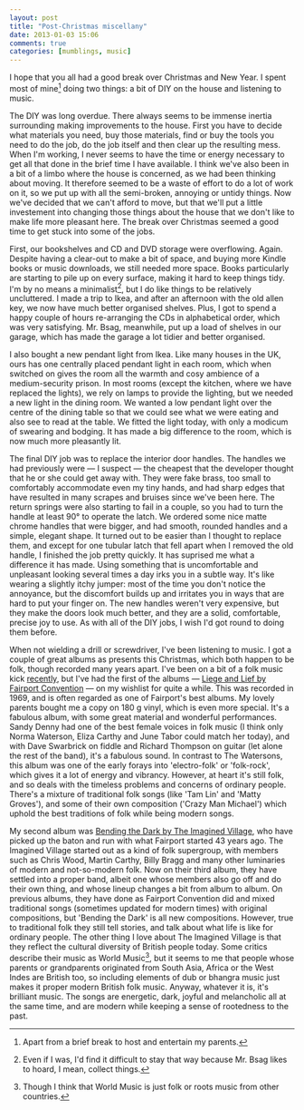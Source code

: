 ```yaml
---
layout: post
title: "Post-Christmas miscellany"
date: 2013-01-03 15:06
comments: true
categories: [mumblings, music]
---
```


I hope that you all had a good break over Christmas and New Year. I spent most of mine[^1] doing two things: a bit of DIY on the house and listening to music.

The DIY was long overdue. There always seems to be immense inertia surrounding making improvements to the house. First you have to decide what materials you need, buy those materials, find or buy the tools you need to do the job, do the job itself and then clear up the resulting mess. When I'm working, I never seems to have the time or energy necessary to get all that done in the brief time I have available. I think we've also been in a bit of a limbo where the house is concerned, as we had been thinking about moving. It therefore seemed to be a waste of effort to do a lot of work on it, so we put up with all the semi-broken, annoying or untidy things. Now we've decided that we can't afford to move, but that we'll put a little investement into changing those things about the house that we don't like to make life more pleasant here. The break over Christmas seemed a good time to get stuck into some of the jobs.

First, our bookshelves and CD and DVD storage were overflowing. Again. Despite having a clear-out to make a bit of space, and buying more Kindle books or music downloads, we still needed more space. Books particularly are starting to pile up on every surface, making it hard to keep things tidy. I'm by no means a minimalist[^2], but I do like things to be relatively uncluttered. I made a trip to Ikea, and after an afternoon with the old allen key, we now have much better organised shelves. Plus, I got to spend a happy couple of hours re-arranging the CDs in alphabetical order, which was very satisfying. Mr. Bsag, meanwhile, put up a load of shelves in our garage, which has made the garage a lot tidier and better organised.

I also bought a new pendant light from Ikea. Like many houses in the UK, ours has one centrally placed pendant light in each room, which when switched on gives the room all the warmth and cosy ambience of a medium-security prison. In most rooms (except the kitchen, where we have replaced the lights), we rely on lamps to provide the lighting, but we needed a new light in the dining room. We wanted a low pendant light over the centre of the dining table so that we could see what we were eating and also see to read at the table. We fitted the light today, with only a modicum of swearing and bodging. It has made a big difference to the room, which is now much more pleasantly lit.

The final DIY job was to replace the interior door handles. The handles we had previously were &mdash; I suspect &mdash; the cheapest that the developer thought that he or she could get away with. They were fake brass, too small to comfortably accommodate even my tiny hands, and had sharp edges that have resulted in many scrapes and bruises since we've been here. The return springs were also starting to fail in a couple, so you had to turn the handle at least 90&deg; to operate the latch. We ordered some nice matte chrome handles that were bigger, and had smooth, rounded handles and a simple, elegant shape. It turned out to be easier than I thought to replace them, and except for one tubular latch that fell apart when I removed the old handle, I finished the job pretty quickly. It has suprised me what a difference it has made. Using something that is uncomfortable and unpleasant looking several times a day irks you in a subtle way. It's like wearing a slightly itchy jumper: most of the time you don't notice the annoyance, but the discomfort builds up and irritates you in ways that are hard to put your finger on. The new handles weren't very expensive, but they make the doors look much better, and they are a solid, comfortable, precise joy to use. As with all of the DIY jobs, I wish I'd got round to doing them before.

When not wielding a drill or screwdriver, I've been listening to music. I got a couple of great albums as presents this Christmas, which both happen to be folk, though recorded many years apart. I've been on a bit of a folk music kick [recently](http://www.rousette.org.uk/blog/archives/cyclical/), but I've had the first of the albums &mdash; [Liege and Lief by Fairport Convention](http://www.amazon.co.uk/Liege-And-Lief-Fairport-Convention/dp/B0000657UB/ref=sr_1_1?ie=UTF8&qid=1357227816&sr=8-1) &mdash; on my wishlist for quite a while. This was recorded in 1969, and is often regarded as one of Fairport's best albums. My lovely parents bought me a copy on 180 g vinyl, which is even more special. It's a fabulous album, with some great material and wonderful performances. Sandy Denny had one of the best female voices in folk music (I think only Norma Waterson, Eliza Carthy and June Tabor could match her today), and with Dave Swarbrick on fiddle and Richard Thompson on guitar (let alone the rest of the band), it's a fabulous sound. In contrast to The Watersons, this album was one of the early forays into 'electro-folk' or 'folk-rock', which gives it a lot of energy and vibrancy. However, at heart it's still folk, and so deals with the timeless problems and concerns of ordinary people. There's a mixture of traditional folk songs (like 'Tam Lin' and 'Matty Groves'), and some of their own composition ('Crazy Man Michael') which uphold the best traditions of folk while being modern songs.

My second album was [Bending the Dark by The Imagined Village](http://www.theimaginedvillage.com), who have picked up the baton and run with what Fairport started 43 years ago. The Imagined Village started out as a kind of folk supergroup, with members such as Chris Wood, Martin Carthy, Billy Bragg and many other luminaries of modern and not-so-modern folk. Now on their third album, they have settled into a proper band, albeit one whose members also go off and do their own thing, and whose lineup changes a bit from album to album. On previous albums, they have done as Fairport Convention did and mixed traditional songs (sometimes updated for modern times) with original compositions, but 'Bending the Dark' is all new compositions. However, true to traditional folk they still tell stories, and talk about what life is like for ordinary people. The other thing I love about The Imagined Village is that they reflect the cultural diversity of British people today. Some critics describe their music as World Music[^3], but it seems to me that people whose parents or grandparents originated from South Asia, Africa or the West Indes are British too, so including elements of dub or bhangra music just makes it proper modern British folk music. Anyway, whatever it is, it's brilliant music. The songs are energetic, dark, joyful and melancholic all at the same time, and are modern while keeping a sense of rootedness to the past.

[^1]: Apart from a brief break to host and entertain my parents.

[^2]: Even if I was, I'd find it difficult to stay that way because Mr. Bsag likes to hoard, I mean, collect things.

[^3]: Though I think that World Music is just folk or roots music from other countries.
